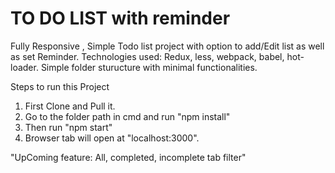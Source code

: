 # TO DO LIST with reminder

Fully Responsive , Simple Todo list project with option to add/Edit list as well as set Reminder.
Technologies used: Redux, less, webpack, babel, hot-loader.
Simple folder sturucture with minimal functionalities.

Steps to run this Project
1. First Clone and Pull it. 
2. Go to the folder path in cmd and run "npm install"
3. Then run "npm start"
4. Browser tab will open at "localhost:3000".


"UpComing feature: All, completed, incomplete tab filter"





